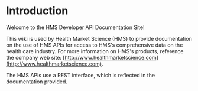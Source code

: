# Introduction

Welcome to the HMS Developer API Documentation Site!

This wiki is used by Health Market Science (HMS) to provide documentation on the use of HMS APIs for access to HMS's comprehensive data on the health care industry. For more information on HMS's products, reference the company web site: [http://www.healthmarketscience.com](http://www.healthmarketscience.com).

The HMS APIs use a REST interface, which is reflected in the documentation provided.
